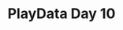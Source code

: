 ---
layout: post
title: PlayData Day 10
description: >
    
# image: /assets/img/pythonLogo.png
sitemap: false
categories:
  - studylog
  - playdata
---